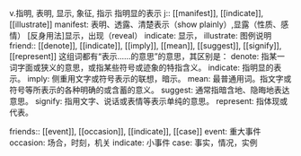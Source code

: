 v.指明, 表明, 显示, 象征, 指示
指明显的表示
j:: [[manifest]], [[indicate]], [[illustrate]]
manifest: 表明、透露、清楚表示（show plainly）,显露（性质、感情） [反身用法]显示，出现（reveal）
indicate: 显示，
illustrate: 图例说明
friend:: [[denote]], [[indicate]], [[imply]], [[mean]], [[suggest]], [[signify]], [[represent]]
这组词都有“表示……的意思”的意思，其区别是：
denote: 指某一词字面或狭义的意思，或指某些符号或迹象的特指含义。
indicate: 指明显的表示。
imply: 侧重用文字或符号表示的联想，暗示。
mean: 最普通用词。指文字或符号等所表示的各种明确的或含蓄的意义。
suggest: 通常指暗含地、隐晦地表达意思。
signify: 指用文字、说话或表情等表示单纯的意思。
represent: 指体现或代表。

friends:: [[event]], [[occasion]], [[indicate]], [[case]]
event: 重大事件
occasion: 场合，时刻，机关
indicate: 小事件
case: 事实，情况，实例